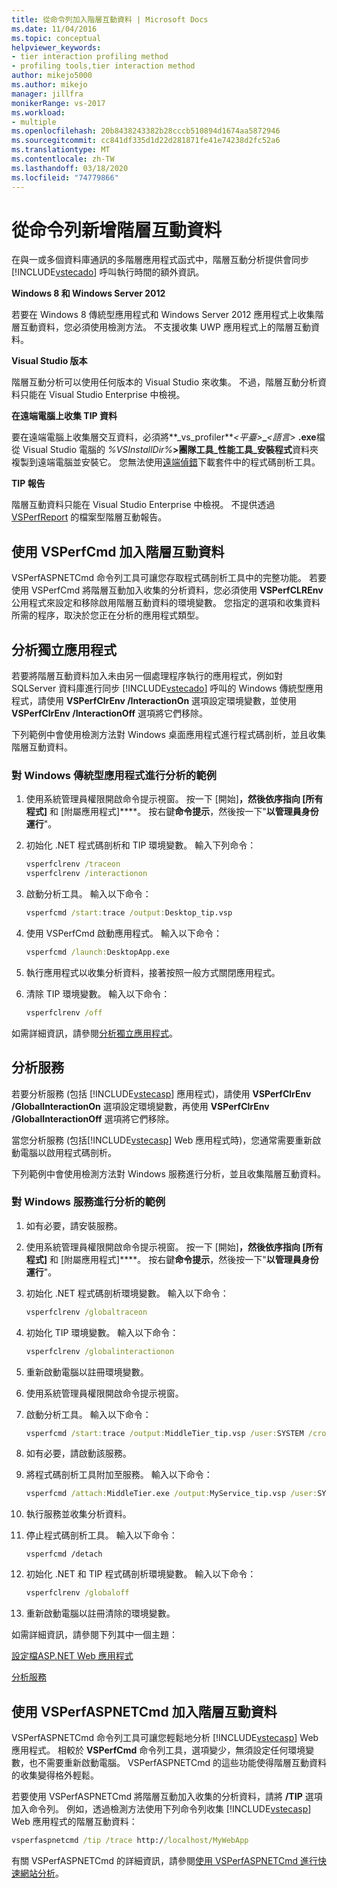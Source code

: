 ```yaml
---
title: 從命令列加入階層互動資料 | Microsoft Docs
ms.date: 11/04/2016
ms.topic: conceptual
helpviewer_keywords:
- tier interaction profiling method
- profiling tools,tier interaction method
author: mikejo5000
ms.author: mikejo
manager: jillfra
monikerRange: vs-2017
ms.workload:
- multiple
ms.openlocfilehash: 20b8438243382b28cccb510894d1674aa5872946
ms.sourcegitcommit: cc841df335d1d22d281871fe41e74238d2fc52a6
ms.translationtype: MT
ms.contentlocale: zh-TW
ms.lasthandoff: 03/18/2020
ms.locfileid: "74779866"
---
```

# <a name="add-tier-interaction-data-from-the-command-line"></a>從命令列新增階層互動資料

在與一或多個資料庫通訊的多階層應用程式函式中，階層互動分析提供會同步 [!INCLUDE[vstecado](../data-tools/includes/vstecado_md.md)] 呼叫執行時間的額外資訊。

**Windows 8 和 Windows Server 2012**

若要在 Windows 8 傳統型應用程式和 Windows Server 2012 應用程式上收集階層互動資料，您必須使用檢測方法。 不支援收集 UWP 應用程式上的階層互動資料。

**Visual Studio 版本**

階層互動分析可以使用任何版本的 Visual Studio 來收集。 不過，階層互動分析資料只能在 Visual Studio Enterprise 中檢視。

**在遠端電腦上收集 TIP 資料**

要在遠端電腦上收集層交互資料，必須將**\_vs_profiler**_\<平臺>_**\_**_\<語言>_ **.exe**檔從 Visual Studio 電腦的 _%VSInstallDir%_**>團隊工具_性能工具_安裝程式**資料夾複製到遠端電腦並安裝它。 您無法使用[遠端偵錯](../debugger/remote-debugging.md)下載套件中的程式碼剖析工具。

**TIP 報告**

階層互動資料只能在 Visual Studio Enterprise 中檢視。 不提供透過 [VSPerfReport](../profiling/vsperfreport.md) 的檔案型階層互動報告。

## <a name="add-tier-interaction-data-with-vsperfcmd"></a>使用 VSPerfCmd 加入階層互動資料

VSPerfASPNETCmd 命令列工具可讓您存取程式碼剖析工具中的完整功能。 若要使用 VSPerfCmd 將階層互動加入收集的分析資料，您必須使用 **VSPerfCLREnv** 公用程式來設定和移除啟用階層互動資料的環境變數。 您指定的選項和收集資料所需的程序，取決於您正在分析的應用程式類型。

## <a name="profile-stand-alone-applications"></a>分析獨立應用程式

若要將階層互動資料加入未由另一個處理程序執行的應用程式，例如對 SQLServer 資料庫進行同步 [!INCLUDE[vstecado](../data-tools/includes/vstecado_md.md)] 呼叫的 Windows 傳統型應用程式，請使用 **VSPerfClrEnv /InteractionOn** 選項設定環境變數，並使用 **VSPerfClrEnv /InteractionOff** 選項將它們移除。

下列範例中會使用檢測方法對 Windows 桌面應用程式進行程式碼剖析，並且收集階層互動資料。

### <a name="profile-a-windows-desktop-application-example"></a>對 Windows 傳統型應用程式進行分析的範例

1. 使用系統管理員權限開啟命令提示視窗。 按一下 [開始]****，然後依序指向 [所有程式]**** 和 [附屬應用程式]****。 按右鍵**命令提示**，然後按一下"**以管理員身份運行**"。

2. 初始化 .NET 程式碼剖析和 TIP 環境變數。 輸入下列命令：

    ```cmd
    vsperfclrenv /traceon
    vsperfclrenv /interactionon
    ```

3. 啟動分析工具。 輸入以下命令：

    ```cmd
    vsperfcmd /start:trace /output:Desktop_tip.vsp
    ```

4. 使用 VSPerfCmd 啟動應用程式。 輸入以下命令：

    ```cmd
    vsperfcmd /launch:DesktopApp.exe
    ```

5. 執行應用程式以收集分析資料，接著按照一般方式關閉應用程式。

6. 清除 TIP 環境變數。 輸入以下命令：

    ```cmd
    vsperfclrenv /off
    ```

如需詳細資訊，請參閱[分析獨立應用程式](../profiling/command-line-profiling-of-stand-alone-applications.md)。

## <a name="profile-services"></a>分析服務

若要分析服務 (包括 [!INCLUDE[vstecasp](../code-quality/includes/vstecasp_md.md)] 應用程式)，請使用 **VSPerfClrEnv /GlobalInteractionOn** 選項設定環境變數，再使用 **VSPerfClrEnv /GlobalInteractionOff** 選項將它們移除。

當您分析服務 (包括[!INCLUDE[vstecasp](../code-quality/includes/vstecasp_md.md)] Web 應用程式時)，您通常需要重新啟動電腦以啟用程式碼剖析。

下列範例中會使用檢測方法對 Windows 服務進行分析，並且收集階層互動資料。

### <a name="profile-a-windows-service-example"></a>對 Windows 服務進行分析的範例

1. 如有必要，請安裝服務。

2. 使用系統管理員權限開啟命令提示視窗。 按一下 [開始]****，然後依序指向 [所有程式]**** 和 [附屬應用程式]****。 按右鍵**命令提示**，然後按一下"**以管理員身份運行**"。

3. 初始化 .NET 程式碼剖析環境變數。 輸入以下命令：

    ```cmd
    vsperfclrenv /globaltraceon
    ```

4. 初始化 TIP 環境變數。 輸入以下命令：

    ```cmd
    vsperfclrenv /globalinteractionon
    ```

5. 重新啟動電腦以註冊環境變數。

6. 使用系統管理員權限開啟命令提示視窗。

7. 啟動分析工具。 輸入以下命令：

    ```cmd
    vsperfcmd /start:trace /output:MiddleTier_tip.vsp /user:SYSTEM /crosssession
    ```

8. 如有必要，請啟動該服務。

9. 將程式碼剖析工具附加至服務。 輸入以下命令：

    ```cmd
    vsperfcmd /attach:MiddleTier.exe /output:MyService_tip.vsp /user:SYSTEM /crosssession
    ```

10. 執行服務並收集分析資料。

11. 停止程式碼剖析工具。 輸入以下命令：

     `vsperfcmd /detach`

12. 初始化 .NET 和 TIP 程式碼剖析環境變數。 輸入以下命令：

    ```cmd
    vsperfclrenv /globaloff
    ```

13. 重新啟動電腦以註冊清除的環境變數。

如需詳細資訊，請參閱下列其中一個主題：

[設定檔ASP.NET Web 應用程式](../profiling/command-line-profiling-of-aspnet-web-applications.md)

[分析服務](../profiling/command-line-profiling-of-services.md)

## <a name="add-tier-interaction-data-with-vsperfaspnetcmd"></a>使用 VSPerfASPNETCmd 加入階層互動資料

VSPerfASPNETCmd 命令列工具可讓您輕鬆地分析 [!INCLUDE[vstecasp](../code-quality/includes/vstecasp_md.md)] Web 應用程式。 相較於 **VSPerfCmd** 命令列工具，選項變少，無須設定任何環境變數，也不需要重新啟動電腦。 VSPerfASPNETCmd 的這些功能使得階層互動資料的收集變得格外輕鬆。

若要使用 VSPerfASPNETCmd 將階層互動加入收集的分析資料，請將 **/TIP** 選項加入命令列。 例如，透過檢測方法使用下列命令列收集 [!INCLUDE[vstecasp](../code-quality/includes/vstecasp_md.md)] Web 應用程式的階層互動資料：

```cmd
vsperfaspnetcmd /tip /trace http://localhost/MyWebApp
```

有關 VSPerfASPNETCmd 的詳細資訊，請參閱[使用 VSPerfASPNETCmd 進行快速網站分析](../profiling/rapid-web-site-profiling-with-vsperfaspnetcmd.md)。
